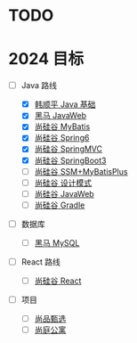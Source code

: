 # TODO

# 2024 目标

- [ ] Java 路线

  - [x] [韩顺平 Java 基础](https://www.bilibili.com/video/BV1fh411y7R8/)
  - [x] [黑马 JavaWeb](https://www.bilibili.com/video/BV1m84y1w7Tb)
  - [x] [尚硅谷 MyBatis](https://www.bilibili.com/video/av894307478/)
  - [x] [尚硅谷 Spring6](https://www.bilibili.com/video/BV1kR4y1b7Qc/)
  - [x] [尚硅谷 SpringMVC](https://www.bilibili.com/video/BV1Ry4y1574R)
  - [x] [尚硅谷 SpringBoot3](https://www.bilibili.com/video/BV1Es4y1q7Bf/)
  - [ ] [尚硅谷 SSM+MyBatisPlus](https://www.bilibili.com/video/BV1AP411s7D7/?spm_id_from=333.788.video.desc.click&vd_source=4cc541a67a2a414747f36ceb41d15b61)
  - [ ] [尚硅谷 设计模式](https://www.bilibili.com/video/BV1G4411c7N4/)
  - [ ] [尚硅谷 JavaWeb](https://www.bilibili.com/video/BV1UN411x7xe/) 
  - [ ] [尚硅谷 Gradle](https://www.bilibili.com/video/BV1yT41137Y7/)
- [ ] 数据库
  - [ ] [黑马 MySQL](https://www.bilibili.com/video/BV1Kr4y1i7ru/)
- [ ] React 路线
  - [ ] [尚硅谷 React](https://www.bilibili.com/video/BV1wy4y1D7JT/)
- [ ] 项目
  - [ ] [尚品甄选](https://www.bilibili.com/video/BV1NF411S7DS/)
  - [ ] [尚庭公寓](https://www.bilibili.com/video/BV1At421K7gP)
